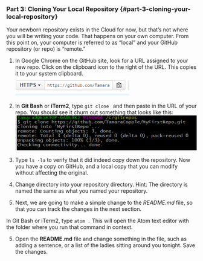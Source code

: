 ### Part 3: Cloning Your Local Repository {#part-3-cloning-your-local-repository}

Your newborn repository exists in the Cloud for now, but that’s not where you will be writing your code. That happens on your own computer. From this point on, your computer is referred to as “local” and your GitHub repository (or repo) is “remote.”

1.  In Google Chrome on the GitHub site, look for a URL assigned to your new repo. Click on the clipboard icon to the right of the URL. This copies it to your system clipboard.
![](../assets/image02.png)

2.  In **Git Bash** or **iTerm2**, type `git clone ` and then paste in the URL of your repo. You should see it churn out something that looks like this: <br>
![](../assets/image03.png)

3.  Type `ls -la` to verify that it did indeed copy down the repository. Now you have a copy on GitHub, and a local copy that you can modify without affecting the original.

4.  Change directory into your repository directory. Hint: The directory is named the same as what you named your repository.

5. Next, we are going to make a simple change to the _README.md_ file, so that you can track the changes in the next section.

  In Git Bash or iTerm2, type `atom .`  This will open the Atom text editor with the folder where you run that command in context.

5. Open the **README.md** file and change something in the file, such as adding a sentence, or a list of the ladies sitting around you tonight. Save the changes.
